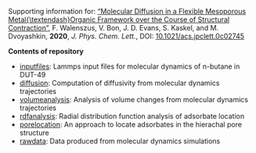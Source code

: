 Supporting information for: [“Molecular Diffusion in a Flexible Mesoporous Metal{\textendash}Organic Framework over the Course of Structural Contraction”](https://doi.org/10.1021/acs.jpclett.0c02745), F. Walenszus, V. Bon, J. D. Evans, S. Kaskel, and M. Dvoyashkin, **2020**, _J. Phys. Chem. Lett._, DOI: [10.1021/acs.jpclett.0c02745](https://doi.org/10.1021/acs.jpclett.0c02745)

**Contents of repository**

- [inputfiles](inputfiles): Lammps input files for molecular dynamics of n-butane in DUT-49
- [diffusion](diffusion): Computation of diffusivity from molecular dynamics trajectories
- [volumeanalysis](volumeanalysis): Analysis of volume changes from molecular dynamics trajectories
- [rdfanalysis](rdfanalysis): Radial distribution function analysis of adsorbate location
- [porelocation](porelocation): An approach to locate adsorbates in the hierachal pore structure
- [rawdata](rawdata): Data produced from molecular dynamics simulations